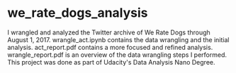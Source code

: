 # we_rate_dogs_analysis

I wrangled and analyzed the Twitter archive of We Rate Dogs through August 1, 2017.
wrangle_act.ipynb contains the data wrangling and the initial analysis.
act_report.pdf contains a more focused and refined analysis.
wrangle_report.pdf is an overview of the data wrangling steps I performed.
This project was done as part of Udacity's Data Analysis Nano Degree. 






